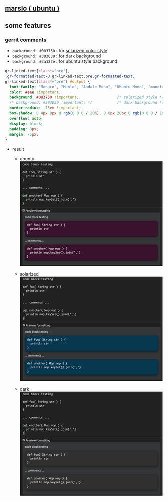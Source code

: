 ## [marslo ( ubuntu )](https://userstyles.world/style/5264/marslo-ubuntu)

## some features
### gerrit comments

- `background: #083750` : for [solarized color style](https://ethanschoonover.com/solarized/)
- `background: #303030` : for dark background
- `background: #3a122e` : for ubuntu style background

```css
gr-linked-text[class*="pre"],
.gr-formatted-text-0 gr-linked-text.pre.gr-formatted-text,
gr-linked-text[class*="pre"] #output {
  font-family: "Monaco", "Menlo", "Andale Mono", "Ubuntu Mono", "monofur", "Consolas" !important;
  color: #eee !important;
  background: #083750 !important;                 /* solarized style */
  /* background: #303030 !important; */           /* dark background */
  border-radius: .75em !important;
  box-shadow: 0 4px 8px 0 rgb(0 0 0 / 20%), 0 6px 20px 0 rgb(0 0 0 / 19%);
  overflow: auto;
  display: block;
  padding: 8px;
  margin: -5px;
}
```

- result
  - ubuntu
    ![ubuntu](./screenshots/gerrit-comments-ubuntu.png)

  - solarized
    ![solarized](./screenshots/gerrit-comments-solarized.png)

  - dark
    ![dark](./screenshots/gerrit-comments-dark.png)

